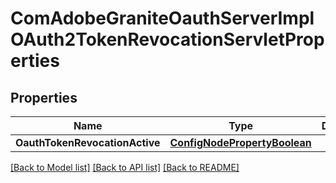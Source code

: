 # ComAdobeGraniteOauthServerImplOAuth2TokenRevocationServletProperties

## Properties
Name | Type | Description | Notes
------------ | ------------- | ------------- | -------------
**OauthTokenRevocationActive** | [**ConfigNodePropertyBoolean**](configNodePropertyBoolean.md) |  | [optional] 

[[Back to Model list]](../README.md#documentation-for-models) [[Back to API list]](../README.md#documentation-for-api-endpoints) [[Back to README]](../README.md)


